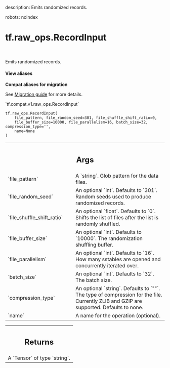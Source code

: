 description: Emits randomized records.

robots: noindex

# tf.raw_ops.RecordInput

<!-- Insert buttons and diff -->

<table class="tfo-notebook-buttons tfo-api nocontent" align="left">

</table>



Emits randomized records.

<section class="expandable">
  <h4 class="showalways">View aliases</h4>
  <p>
<b>Compat aliases for migration</b>
<p>See
<a href="https://www.tensorflow.org/guide/migrate">Migration guide</a> for
more details.</p>
<p>`tf.compat.v1.raw_ops.RecordInput`</p>
</p>
</section>

<pre class="devsite-click-to-copy prettyprint lang-py tfo-signature-link">
<code>tf.raw_ops.RecordInput(
    file_pattern, file_random_seed=301, file_shuffle_shift_ratio=0,
    file_buffer_size=10000, file_parallelism=16, batch_size=32, compression_type='',
    name=None
)
</code></pre>



<!-- Placeholder for "Used in" -->


<!-- Tabular view -->
 <table class="responsive fixed orange">
<colgroup><col width="214px"><col></colgroup>
<tr><th colspan="2"><h2 class="add-link">Args</h2></th></tr>

<tr>
<td>
`file_pattern`
</td>
<td>
A `string`. Glob pattern for the data files.
</td>
</tr><tr>
<td>
`file_random_seed`
</td>
<td>
An optional `int`. Defaults to `301`.
Random seeds used to produce randomized records.
</td>
</tr><tr>
<td>
`file_shuffle_shift_ratio`
</td>
<td>
An optional `float`. Defaults to `0`.
Shifts the list of files after the list is randomly
shuffled.
</td>
</tr><tr>
<td>
`file_buffer_size`
</td>
<td>
An optional `int`. Defaults to `10000`.
The randomization shuffling buffer.
</td>
</tr><tr>
<td>
`file_parallelism`
</td>
<td>
An optional `int`. Defaults to `16`.
How many sstables are opened and concurrently iterated over.
</td>
</tr><tr>
<td>
`batch_size`
</td>
<td>
An optional `int`. Defaults to `32`. The batch size.
</td>
</tr><tr>
<td>
`compression_type`
</td>
<td>
An optional `string`. Defaults to `""`.
The type of compression for the file. Currently ZLIB and
GZIP are supported. Defaults to none.
</td>
</tr><tr>
<td>
`name`
</td>
<td>
A name for the operation (optional).
</td>
</tr>
</table>



<!-- Tabular view -->
 <table class="responsive fixed orange">
<colgroup><col width="214px"><col></colgroup>
<tr><th colspan="2"><h2 class="add-link">Returns</h2></th></tr>
<tr class="alt">
<td colspan="2">
A `Tensor` of type `string`.
</td>
</tr>

</table>

